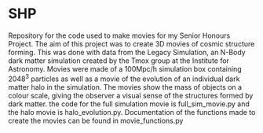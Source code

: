 # SHP
Repository for the code used to make movies for my Senior Honours Project. 
The aim of this project was to create 3D movies of cosmic structure forming. This was done with data from the Legacy Simulation, an N-Body dark matter simulation created by the Tmox group at the Institute for Astronomy. Movies were made of a 100Mpc/h simulation box containing $2048^{3}$ particles as well as a movie of the evolution of an individual dark matter halo in the simulation. The movies show the mass of objects on a colour scale, giving the observer a visual sense of the structures formed by dark matter. 
the code for the full simulation movie is full_sim_movie.py and the halo movie is halo_evolution.py. Documentation of the functions made to create the movies can be found in movie_functions.py
